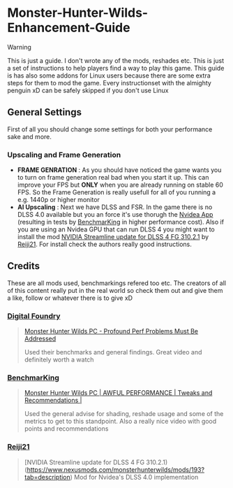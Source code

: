 # Monster-Hunter-Wilds-Enhancement-Guide
> [!WARNING]
> This is just a guide. I don't wrote any of the mods, reshades etc. This is just a set of instructions to help players find a way to play this game. This guide is has also some addons for Linux users because there are some extra steps for them to mod the game. Every instructionset with the almighty penguin xD can be safely skipped if you don't use Linux

## General Settings

First of all you should change some settings for both your performance sake and more.

### Upscaling and Frame Generation
- **FRAME GENRATION** : As you should have noticed the game wants you to turn on frame generation real bad when you start it up. This can improve your FPS but **ONLY** when you are already running on stable 60 FPS. So the Frame Generation is really usefull for all of you running a e.g. 1440p or higher monitor
- **AI Upscaling** : Next we have DLSS and FSR. In the game there is no DLSS 4.0 available but you an force it's use thorugh the [Nvidea App](https://www.nvidia.com/en-us/software/nvidia-app/) (resulting in tests by [BenchmarKing](https://www.youtube.com/@benchmarking4386) in higher performance cost). Also if you are using an Nvidea GPU that can run DLSS 4 you might want to install the mod [NVIDIA Streamline update for DLSS 4 FG 310.2.1](https://www.nexusmods.com/monsterhunterwilds/mods/193?tab=description) by [Reiji21](https://next.nexusmods.com/profile/Reiji21). For install check the authors really good instructions.



## Credits
These are all mods used, benchmarkings refered too etc. The creators of all of this content really put in the real world so check them out and give them a like, follow or whatever there is to give xD

### [Digital Foundry](https://www.youtube.com/@DigitalFoundry)
> [Monster Hunter Wilds PC - Profound Perf Problems Must Be Addressed](https://www.youtube.com/watch?v=0yhacyXcizA)
>
> Used their benchmarks and general findings. Great video and definitely worth a watch

### [BenchmarKing](https://www.youtube.com/@benchmarking4386)
> [Monster Hunter Wilds PC | AWFUL PERFORMANCE | Tweaks and Recommendations |](https://www.youtube.com/watch?v=UE35n5tOI1Q&t=328s)
>
> Used the general advise for shading, reshade usage and some of the metrics to get to this standpoint. Also a really nice video with good points and recommendations

### [Reiji21](https://next.nexusmods.com/profile/Reiji21)
> [NVIDIA Streamline update for DLSS 4 FG 310.2.1)(https://www.nexusmods.com/monsterhunterwilds/mods/193?tab=description)
> Mod for Nvidea's DLSS 4.0 implementation
